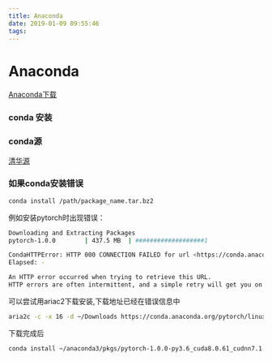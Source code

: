 ```yaml
---
title: Anaconda
date: 2019-01-09 09:55:46
tags:
---
```

# Anaconda
[Anaconda下载](https://www.anaconda.com/download/#linux)
### conda 安装

### conda源
[清华源](https://mirror.tuna.tsinghua.edu.cn/help/anaconda/)

### 如果conda安装错误
~~~bash
conda install /path/package_name.tar.bz2
~~~
例如安装pytorch时出现错误：
~~~bash
Downloading and Extracting Packages
pytorch-1.0.0        | 437.5 MB  | ###################1                  |  52% 

CondaHTTPError: HTTP 000 CONNECTION FAILED for url <https://conda.anaconda.org/pytorch/linux-64/pytorch-1.0.0-py3.6_cuda8.0.61_cudnn7.1.2_1.tar.bz2>
Elapsed: -

An HTTP error occurred when trying to retrieve this URL.
HTTP errors are often intermittent, and a simple retry will get you on your way.
~~~
可以尝试用ariac2下载安装,下载地址已经在错误信息中
~~~bash
aria2c -c -x 16 -d ~/Downloads https://conda.anaconda.org/pytorch/linux-64/pytorch-1.0.0-py3.6_cuda8.0.61_cudnn7.1.2_1.tar.bz2
~~~
下载完成后
~~~bash
conda install ~/anaconda3/pkgs/pytorch-1.0.0-py3.6_cuda8.0.61_cudnn7.1.2_1.tar.bz2
~~~
